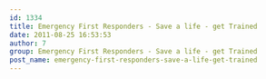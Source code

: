 ```yaml
---
id: 1334
title: Emergency First Responders - Save a life - get Trained
date: 2011-08-25 16:53:53
author: 7
group: Emergency First Responders - Save a life - get Trained
post_name: emergency-first-responders-save-a-life-get-trained
---
```


